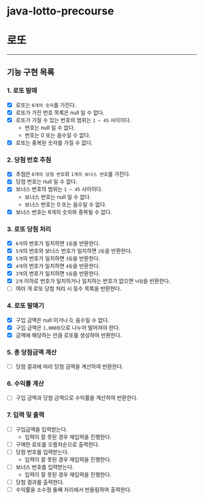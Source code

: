 # java-lotto-precourse

# 로또

---

## 기능 구현 목록

### 1. 로또 발매
- [x] 로또는 `6개의 숫자`를 가진다.
- [x] 로또가 가진 번호 목록은 null 일 수 없다.
- [x] 로또가 가질 수 있는 번호의 범위는 `1 ~ 45` 사이이다.
  - 번호는 null 일 수 없다.
  - 번호는 0 또는 음수일 수 없다.
- [x] 로또는 중복된 숫자를 가질 수 없다.

### 2. 당첨 번호 추첨
- [x] 추첨은 `6개의 당첨 번호`와 `1개의 보너스 번호`를 가진다.
- [x] 당첨 번호는 null 일 수 없다.
- [x] 보너스 번호의 범위는 `1 ~ 45` 사이이다.
  - 보너스 번호는 null 일 수 없다.
  - 보너스 번호는 0 또는 음수일 수 없다.
- [x] 보너스 번호는 6개의 숫자와 중복될 수 없다.

### 3. 로또 당첨 처리
- [x] `6개`의 번호가 일치하면 `1등`을 반환한다.
- [x] `5개`의 번호와 보너스 번호가 일치하면 `2등`을 반환한다.
- [x] `5개`의 번호가 일치하면 `3등`을 반환한다.
- [x] `4개`의 번호가 일치하면 `4등`을 반환한다.
- [x] `3개`의 번호가 일치하면 `5등`을 반환한다.
- [x] `2개` 이하로 번호가 일치하거나 일치하는 번호가 없으면 `낙첨`을 반환한다.
- [ ] 여러 개 로또 당첨 처리 시 등수 목록을 반환한다.

### 4. 로또 발매기
- [x] 구입 금액은 null 이거나 0, 음수일 수 없다.
- [x] 구입 금액은 `1,000원`으로 나누어 떨어져야 한다.
- [x] 금액에 해당하는 만큼 로또를 생성하여 반환한다.

### 5. 총 당첨금액 계산
- [ ] 당첨 결과에 따라 당첨 금액을 계산하여 반환한다.

### 6. 수익률 계산
- [ ] 구입 금액과 당첨 금액으로 수익률을 계산하여 반환한다.

### 7. 입력 및 출력
- [ ] 구입금액을 입력받는다.
  - 입력이 잘 못된 경우 재입력을 진행한다.
- [ ] 구매한 로또를 오름차순으로 출력한다.
- [ ] 당첨 번호를 입력받는다.
    - 입력이 잘 못된 경우 재입력을 진행한다.
- [ ] 보너스 번호를 입력받는다.
    - 입력이 잘 못된 경우 재입력을 진행한다.
- [ ] 당첨 결과를 출력한다.
- [ ] 수익률을 소수점 둘째 자리에서 반올림하여 출력한다.
